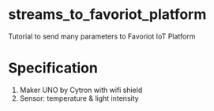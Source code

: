 # streams_to_favoriot_platform
Tutorial to send many parameters to Favoriot IoT Platform

# Specification
1. Maker UNO by Cytron with wifi shield
2. Sensor: temperature & light intensity

